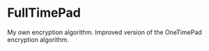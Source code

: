# FullTimePad
My own encryption algorithm. Improved version of the OneTimePad encryption algorithm.
